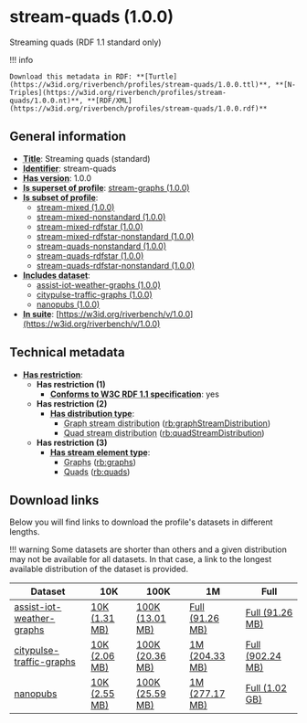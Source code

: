 # stream-quads (1.0.0)

Streaming quads (RDF 1.1 standard only)

!!! info

    Download this metadata in RDF: **[Turtle](https://w3id.org/riverbench/profiles/stream-quads/1.0.0.ttl)**, **[N-Triples](https://w3id.org/riverbench/profiles/stream-quads/1.0.0.nt)**, **[RDF/XML](https://w3id.org/riverbench/profiles/stream-quads/1.0.0.rdf)**



## General information

- **<abbr title="A name given to the resource.">Title</abbr>**: Streaming quads (standard)
- **<abbr title="An unambiguous reference to the resource within a given context.">Identifier</abbr>**: stream-quads
- **<abbr title="Version tag of an artifact">Has version</abbr>**: 1.0.0
- **<abbr title="Indicates that this profile contains all datasets of the other profile">Is superset of profile</abbr>**: [stream-graphs (1.0.0)](https://w3id.org/riverbench/profiles/stream-graphs/1.0.0)
- **<abbr title="Indicates that this profile's datasets are all in the other profile">Is subset of profile</abbr>**: 
    - [stream-mixed (1.0.0)](https://w3id.org/riverbench/profiles/stream-mixed/1.0.0)
    - [stream-mixed-nonstandard (1.0.0)](https://w3id.org/riverbench/profiles/stream-mixed-nonstandard/1.0.0)
    - [stream-mixed-rdfstar (1.0.0)](https://w3id.org/riverbench/profiles/stream-mixed-rdfstar/1.0.0)
    - [stream-mixed-rdfstar-nonstandard (1.0.0)](https://w3id.org/riverbench/profiles/stream-mixed-rdfstar-nonstandard/1.0.0)
    - [stream-quads-nonstandard (1.0.0)](https://w3id.org/riverbench/profiles/stream-quads-nonstandard/1.0.0)
    - [stream-quads-rdfstar (1.0.0)](https://w3id.org/riverbench/profiles/stream-quads-rdfstar/1.0.0)
    - [stream-quads-rdfstar-nonstandard (1.0.0)](https://w3id.org/riverbench/profiles/stream-quads-rdfstar-nonstandard/1.0.0)
- **<abbr title="Indicates which datasets are included in the profile">Includes dataset</abbr>**: 
    - [assist-iot-weather-graphs (1.0.0)](https://w3id.org/riverbench/datasets/assist-iot-weather-graphs/1.0.0)
    - [citypulse-traffic-graphs (1.0.0)](https://w3id.org/riverbench/datasets/citypulse-traffic-graphs/1.0.0)
    - [nanopubs (1.0.0)](https://w3id.org/riverbench/datasets/nanopubs/1.0.0)
- **<abbr title="Indicates the benchmark suite to which a dataset or profile belongs">In suite</abbr>**: [https://w3id.org/riverbench/v/1.0.0](https://w3id.org/riverbench/v/1.0.0)

## Technical metadata

- **<abbr title="Has profile restriction. The restrictions are joined with the AND operator.">Has restriction</abbr>**: 
    - **Has restriction (1)**    
        - **<abbr title="Whether the dataset is RDF 1.1-compliant, i.e., does not use any non-standard features, like generalized triples.">Conforms to W3C RDF 1.1 specification</abbr>**: yes
    - **Has restriction (2)**    
        - **<abbr title="Indicates the type of RiverBench dataset distribution">Has distribution type</abbr>**:     
            - <abbr title="The dataset is distributed as a stream of named RDF graphs.">Graph stream distribution</abbr> ([rb:graphStreamDistribution](https://w3id.org/riverbench/schema/metadata#graphStreamDistribution))
            - <abbr title="The dataset is distributed as a stream of RDF quads.">Quad stream distribution</abbr> ([rb:quadStreamDistribution](https://w3id.org/riverbench/schema/metadata#quadStreamDistribution))
    - **Has restriction (3)**    
        - **<abbr title="Indicates the type of contents of each stream element">Has stream element type</abbr>**:     
            - <abbr title="Graph streams are a special case of quad streams, where each element contains exactly one named RDF graph.">Graphs</abbr> ([rb:graphs](https://w3id.org/riverbench/schema/metadata#graphs))
            - <abbr title="Quad streams consist of elements, where each element is an RDF dataset.">Quads</abbr> ([rb:quads](https://w3id.org/riverbench/schema/metadata#quads))


## Download links

Below you will find links to download the profile's datasets in different lengths.

!!! warning
    Some datasets are shorter than others and a given distribution may not be available for all datasets.
    In that case, a link to the longest available distribution of the dataset is provided.

Dataset | 10K | 100K | 1M | Full
--- | --- | --- | --- | ---
[assist-iot-weather-graphs](https://w3id.org/riverbench/datasets/assist-iot-weather-graphs/1.0.0) | [10K (1.31 MB)](https://w3id.org/riverbench/datasets/assist-iot-weather-graphs/1.0.0/files/stream_10K.tar.gz) | [100K (13.01 MB)](https://w3id.org/riverbench/datasets/assist-iot-weather-graphs/1.0.0/files/stream_100K.tar.gz) | [Full (91.26 MB)](https://w3id.org/riverbench/datasets/assist-iot-weather-graphs/1.0.0/files/stream_full.tar.gz) | [Full (91.26 MB)](https://w3id.org/riverbench/datasets/assist-iot-weather-graphs/1.0.0/files/stream_full.tar.gz)
[citypulse-traffic-graphs](https://w3id.org/riverbench/datasets/citypulse-traffic-graphs/1.0.0) | [10K (2.06 MB)](https://w3id.org/riverbench/datasets/citypulse-traffic-graphs/1.0.0/files/stream_10K.tar.gz) | [100K (20.36 MB)](https://w3id.org/riverbench/datasets/citypulse-traffic-graphs/1.0.0/files/stream_100K.tar.gz) | [1M (204.33 MB)](https://w3id.org/riverbench/datasets/citypulse-traffic-graphs/1.0.0/files/stream_1M.tar.gz) | [Full (902.24 MB)](https://w3id.org/riverbench/datasets/citypulse-traffic-graphs/1.0.0/files/stream_full.tar.gz)
[nanopubs](https://w3id.org/riverbench/datasets/nanopubs/1.0.0) | [10K (2.55 MB)](https://w3id.org/riverbench/datasets/nanopubs/1.0.0/files/stream_10K.tar.gz) | [100K (25.59 MB)](https://w3id.org/riverbench/datasets/nanopubs/1.0.0/files/stream_100K.tar.gz) | [1M (277.17 MB)](https://w3id.org/riverbench/datasets/nanopubs/1.0.0/files/stream_1M.tar.gz) | [Full (1.02 GB)](https://w3id.org/riverbench/datasets/nanopubs/1.0.0/files/stream_full.tar.gz)